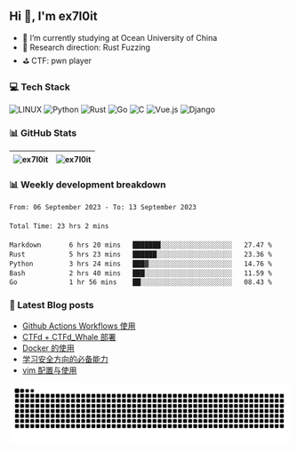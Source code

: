 ## Hi 👋, I'm ex7l0it

- 📙 I’m currently studying at Ocean University of China
- 🔭 Research direction: Rust Fuzzing
- ⛳️ CTF: pwn player

### 💻 Tech Stack
![LINUX](https://img.shields.io/badge/Linux-FCC624?style=for-the-badge&logo=linux&logoColor=black) ![Python](https://img.shields.io/badge/python-3670A0?style=for-the-badge&logo=python&logoColor=ffdd54) ![Rust](https://img.shields.io/badge/rust-%23000000.svg?style=for-the-badge&logo=rust&logoColor=white) ![Go](https://img.shields.io/badge/go-%2300ADD8.svg?style=for-the-badge&logo=go&logoColor=white) ![C](https://img.shields.io/badge/c-%2300599C.svg?style=for-the-badge&logo=c&logoColor=white) ![Vue.js](https://img.shields.io/badge/vuejs-%2335495e.svg?style=for-the-badge&logo=vuedotjs&logoColor=%234FC08D) ![Django](https://img.shields.io/badge/django-%23092E20.svg?style=for-the-badge&logo=django&logoColor=white)

### 📊 GitHub Stats

| <img align="center" src="https://github-readme-stats.vercel.app/api?username=ex7l0it&show_icons=true&locale=en" alt="ex7l0it" /> | <img align="center" src="https://github-readme-streak-stats.herokuapp.com/?user=ex7l0it&" alt="ex7l0it" /> |
| ------------------------------------------------------------ | ------------------------------------------------------------ |


### 📊 Weekly development breakdown

<!--START_SECTION:waka-->

```txt
From: 06 September 2023 - To: 13 September 2023

Total Time: 23 hrs 2 mins

Markdown       6 hrs 20 mins   ███████░░░░░░░░░░░░░░░░░░   27.47 %
Rust           5 hrs 23 mins   ██████░░░░░░░░░░░░░░░░░░░   23.36 %
Python         3 hrs 24 mins   ███▓░░░░░░░░░░░░░░░░░░░░░   14.76 %
Bash           2 hrs 40 mins   ███░░░░░░░░░░░░░░░░░░░░░░   11.59 %
Go             1 hr 56 mins    ██░░░░░░░░░░░░░░░░░░░░░░░   08.43 %
```

<!--END_SECTION:waka-->

### 📃 Latest Blog posts

<!-- BLOG-POST-LIST:START -->
- [Github Actions Workflows 使用](https://ex7l0it.github.io/2023/09/07/GithubActions/)
- [CTFd + CTFd_Whale 部署](https://ex7l0it.github.io/2023/08/18/ctfd/)
- [Docker 的使用](https://ex7l0it.github.io/2023/08/03/docker/)
- [学习安全方向的必备能力](https://ex7l0it.github.io/2023/07/19/start-learning/)
- [vim 配置与使用](https://ex7l0it.github.io/2023/07/16/vim/)
<!-- BLOG-POST-LIST:END -->

<picture>
  <source media="(prefers-color-scheme: dark)" srcset="https://github.com/ex7l0it/ex7l0it/raw/output/github-contribution-grid-snake-dark.svg" />
  <source media="(prefers-color-scheme: light)" srcset="https://github.com/ex7l0it/ex7l0it/raw/output/github-contribution-grid-snake.svg" />
  <img alt="github-snake" src="https://github.com/ex7l0it/ex7l0it/raw/output/github-contribution-grid-snake.svg" />
</picture>
